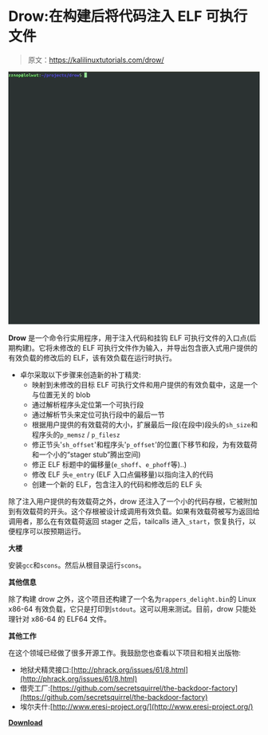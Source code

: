 # Drow:在构建后将代码注入 ELF 可执行文件

> 原文：<https://kalilinuxtutorials.com/drow/>

[![Drow : Injects Code Into ELF Executables Post-Build](img/783100b1bcfde9c08d76a28a9f2f9775.png "Drow : Injects Code Into ELF Executables Post-Build")](https://1.bp.blogspot.com/-TBiTrZDDW0g/X_YAtMnoeFI/AAAAAAAAISM/7E1_9e7WfqkQva2M23r-nELQoeTZ0TQ_QCLcBGAsYHQ/s899/drow.gif)

**Drow** 是一个命令行实用程序，用于注入代码和挂钩 ELF 可执行文件的入口点(后期构建)。它将未修改的 ELF 可执行文件作为输入，并导出包含嵌入式用户提供的有效负载的修改后的 ELF，该有效负载在运行时执行。

*   卓尔采取以下步骤来创造新的补丁精灵:
    *   映射到未修改的目标 ELF 可执行文件和用户提供的有效负载中，这是一个与位置无关的 blob
    *   通过解析程序头定位第一个可执行段
    *   通过解析节头来定位可执行段中的最后一节
    *   根据用户提供的有效载荷的大小，扩展最后一段(在段中)段头的`sh_size`和程序头的`p_memsz` / `p_filesz`
    *   修正节头'`sh_offset`'和程序头'`p_offset`'的位置(下移节和段，为有效载荷和一个小的“stager stub”腾出空间)
    *   修正 ELF 标题中的偏移量(`e_shoff`、`e_phoff`等)..)
    *   修改 ELF 头`e_entry` (ELF 入口点偏移量)以指向注入的代码
    *   创建一个新的 ELF，包含注入的代码和修改后的 ELF 头

除了注入用户提供的有效载荷之外，drow 还注入了一个小的代码存根，它被附加到有效载荷的开头。这个存根被设计成调用有效负载。如果有效载荷被写为返回给调用者，那么在有效载荷返回 stager 之后，tailcalls 进入`_start`，恢复执行，以便程序可以按预期运行。

**大楼**

安装`gcc`和`scons`。然后从根目录运行`scons`。

**其他信息**

除了构建 drow 之外，这个项目还构建了一个名为`rappers_delight.bin`的 Linux x86-64 有效负载，它只是打印到`stdout`。这可以用来测试。目前，drow 只能处理针对 x86-64 的 ELF64 文件。

**其他工作**

在这个领域已经做了很多开源工作。我鼓励您也查看以下项目和相关出版物:

*   地狱犬精灵接口:[http://phrack.org/issues/61/8.html](http://phrack.org/issues/61/8.html)
*   借壳工厂:[https://github.com/secretsquirrel/the-backdoor-factory](https://github.com/secretsquirrel/the-backdoor-factory)
*   埃尔夫什:[http://www.eresi-project.org/](http://www.eresi-project.org/)

[**Download**](https://github.com/zznop/drow)